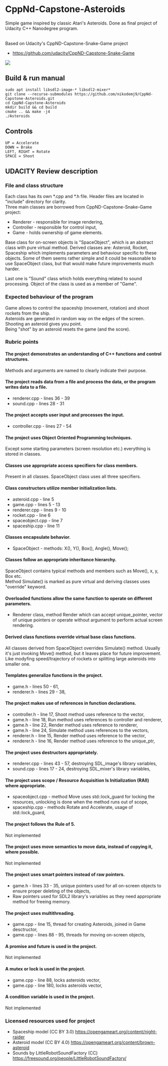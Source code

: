 # CppNd-Capstone-Asteroids
Simple game inspired by classic Atari's Asteroids. Done as final project of Udacity C++ Nanodegree program.  

\
Based on Udacity's CppND-Capstone-Snake-Game project 
* https://github.com/udacity/CppND-Capstone-Snake-Game


<img src="asteroids.gif"/>


## Build & run manual
```
sudo apt install libsdl2-image-* libsdl2-mixer*
git clone --recurse-submodules https://github.com/nikodemj9/CppNd-Capstone-Asteroids.git
cd CppNd-Capstone-Asteroids
mkdir build && cd build
cmake .. && make -j4
./Asteroids
```

## Controls
```
UP = Accelerate
DOWN = Brake
LEFT, RIGHT = Rotate
SPACE = Shoot
```  

## UDACITY Review description

### File and class structure
Each class has its own *.cpp and *.h file. Header files are located in "include" directory for clarity.  
Three main classes are borrowed from CppND-Capstone-Snake-Game project:
* Renderer - responsible for image rendering,
* Controller - responsible for control input,
* Game - holds ownership of game elements.

Base class for on-screen objects is "SpaceObject", which is an abstract class with pure virtual method.
Derived classes are: Asteroid, Rocket, Spaceship which implements parameters and behaviour specific to these objects. Some of them seems rather simple and it could be reasonable to use SpaceObject class, but that would make future improvements much harder.  

Last one is "Sound" class which holds everything related to sound processing. Object of the class is used as a member of "Game".

### Expected behaviour of the program
Game allows to control the spaceship (movement, rotation) and shoot rockets from the ship.  
Asteroids are generated in random way on the edges of the screen.   
Shooting an asteroid gives you point.  
Being "shot" by an asteroid resets the game (and the score).  

### Rubric points
#### The project demonstrates an understanding of C++ functions and control structures.
Methods and arguments are named to clearly indicate their purpose.  
#### The project reads data from a file and process the data, or the program writes data to a file.
* renderer.cpp - lines 36 - 39
* sound.cpp - lines 28 - 31
#### The project accepts user input and processes the input.  
* controller.cpp - lines 27 - 54  
#### The project uses Object Oriented Programming techniques.
Except some starting parameters (screen resolution etc.) everything is stored in classes.
#### Classes use appropriate access specifiers for class members.
Present in all classes. SpaceObject class uses all three specifiers.
#### Class constructors utilize member initialization lists.
* asteroid.cpp - line 5
* game.cpp - lines 5 - 13
* renderer.cpp - lines 9 - 10
* rocket.cpp - line 6
* spaceobject.cpp - line 7
* spaceship.cpp - line 11
#### Classes encapsulate behavior.
* SpaceObject - methods: X(), Y(), Box(), Angle(), Move();
#### Classes follow an appropriate inheritance hierarchy.
SpaceObject contains typical methods and members such as Move(), x, y, Box etc.  
Method Simulate() is marked as pure virtual and deriving classes uses "override" keyword.
#### Overloaded functions allow the same function to operate on different parameters.
* Renderer class, method Render which can accept unique_pointer, vector of unique pointers or operate without argument to perform actual screen rendering. 
#### Derived class functions override virtual base class functions.
All classes derived from SpaceObject overrides Simulate() method. Usually it's just invoking Move() method, but it leaves place for future improvement. Like modyfing speed/trajectory of rockets or splitting large asteroids into smaller one.
#### Templates generalize functions in the project.
* game.h - lines 50 - 61,
* renderer.h - lines 29 - 38,
#### The project makes use of references in function declarations.
* controller.h - line 17, Shoot method uses reference to the vector,
* game.h - line 18, Run method uses references to controller and renderer,
* game.h - line 22, Render method uses reference to renderer,
* game.h - line 24, Simulate method uses references to the vectors,
* renderer.h - line 15, Render method uses reference to the vector,
* renderer.h - line 16, Render method uses reference to the unique_ptr,
#### The project uses destructors appropriately.
* renderer.cpp - lines 43 - 57, destroying SDL_image's library variables,
* sound.cpp - lines 17 - 24, destroying SDL_mixer's library variables,
#### The project uses scope / Resource Acquisition Is Initialization (RAII) where appropriate.
* spaceobject.cpp - method Move uses std::lock_guard for locking the resources, unlocking is done when the method runs out of scope,
* spaceship.cpp - methods Rotate and Accelerate, usage of std::lock_guard,
#### The project follows the Rule of 5.
Not implemented
#### The project uses move semantics to move data, instead of copying it, where possible.
Not implemented  
#### The project uses smart pointers instead of raw pointers.
* game.h - lines 33 - 35, unique pointers used for all on-screen objects to ensure proper deleting of the objects,
* Raw pointers used for SDL2 library's variables as they need appropriate method for freeing memory.
#### The project uses multithreading.
* game.cpp - line 15, thread for creating Asteroids, joined in Game desctructor,
* game.cpp - lines 88 - 95, threads for moving on-screen objects,
#### A promise and future is used in the project.
Not implemented
#### A mutex or lock is used in the project.
* game.cpp - line 88, locks asteroids vector,
* game.cpp - line 180, locks asteroids vector,
#### A condition variable is used in the project.
Not implemented

### Licensed resources used for project
* Spaceship model (CC BY 3.0) https://opengameart.org/content/night-raider
* Asteroid model (CC BY 4.0) https://opengameart.org/content/brown-asteroid
* Sounds by LittleRobotSoundFactory (CC) https://freesound.org/people/LittleRobotSoundFactory/